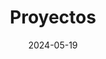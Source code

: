 ﻿---
title: 'Proyectos'
date: 2024-05-19
type: landing
design:
  # Section spacing
  spacing: '5rem'

# Page sections
sections:
  - block: collection
    content:
      title: Proyectos Seleccionados
      text: |-
        Disfruto crear cosas innovadoras y útiles. Aquí tienes una selección de proyectos 
        en los que he trabajado a lo largo de los años, abarcando desde desarrollo web 
        hasta automatización y análisis de datos.
      filters:
        folders:
          - project
    design:
      view: article-grid
      fill_image: false
      columns: 3
---
